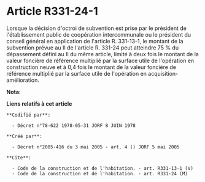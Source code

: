# Article R331-24-1

Lorsque la décision d'octroi de subvention est prise par le président de l'établissement public de coopération intercommunale
ou le président du conseil général en application de l'article R. 331-13-1, le montant de la subvention prévue au II de
l'article R. 331-24 peut atteindre 75 % du dépassement défini au II du même article, limité à deux fois le montant de la
valeur foncière de référence multiplié par la surface utile de l'opération en construction neuve et à 0,4 fois le montant de
la valeur foncière de référence multiplié par la surface utile de l'opération en acquisition-amélioration.

**Nota:**



**Liens relatifs à cet article**

	**Codifié par**:

	  - Décret n°78-622 1978-05-31 JORF 8 JUIN 1978

	**Créé par**:

	  - Décret n°2005-416 du 3 mai 2005 - art. 4 () JORF 5 mai 2005

	**Cite**:

	  - Code de la construction et de l'habitation. - art. R331-13-1 (V)
	  - Code de la construction et de l'habitation. - art. R331-24 (M)
